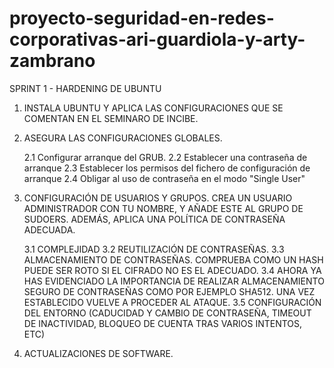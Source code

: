 # proyecto-seguridad-en-redes-corporativas-ari-guardiola-y-arty-zambrano


SPRINT 1 - HARDENING DE UBUNTU

1. INSTALA UBUNTU Y APLICA LAS CONFIGURACIONES QUE SE COMENTAN EN EL SEMINARO DE INCIBE.

2. ASEGURA LAS CONFIGURACIONES GLOBALES.

   2.1 Configurar arranque del GRUB.
   2.2 Establecer una contraseña de arranque
   2.3 Establecer los permisos del fichero de configuración de arranque
   2.4 Obligar al uso de contraseña en el modo "Single User"

3. CONFIGURACIÓN DE USUARIOS Y GRUPOS. CREA UN USUARIO ADMINISTRADOR CON TU NOMBRE, Y AÑADE ESTE AL GRUPO DE SUDOERS. ADEMÁS, APLICA UNA POLÍTICA DE CONTRASEÑA ADECUADA.

   3.1 COMPLEJIDAD
   3.2 REUTILIZACIÓN DE CONTRASEÑAS.
   3.3 ALMACENAMIENTO DE CONTRASEÑAS. 
      COMPRUEBA COMO UN HASH PUEDE SER ROTO SI EL CIFRADO NO ES EL ADECUADO.
   3.4 AHORA YA HAS EVIDENCIADO LA IMPORTANCIA DE REALIZAR ALMACENAMIENTO           SEGURO DE CONTRASEÑAS COMO POR EJEMPLO SHA512. UNA VEZ ESTABLECIDO                      VUELVE A PROCEDER AL ATAQUE.
   3.5 CONFIGURACIÓN DEL ENTORNO 
      (CADUCIDAD Y CAMBIO DE CONTRASEÑA, TIMEOUT DE INACTIVIDAD, BLOQUEO DE         CUENTA TRAS VARIOS INTENTOS, ETC)
      
4. ACTUALIZACIONES DE SOFTWARE.










